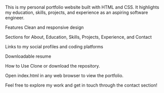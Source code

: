 This is my personal portfolio website built with HTML and CSS. It highlights my education, skills, projects, and experience as an aspiring software engineer.

Features Clean and responsive design

Sections for About, Education, Skills, Projects, Experience, and Contact

Links to my social profiles and coding platforms

Downloadable resume

How to Use Clone or download the repository.

Open index.html in any web browser to view the portfolio.

Feel free to explore my work and get in touch through the contact section!
